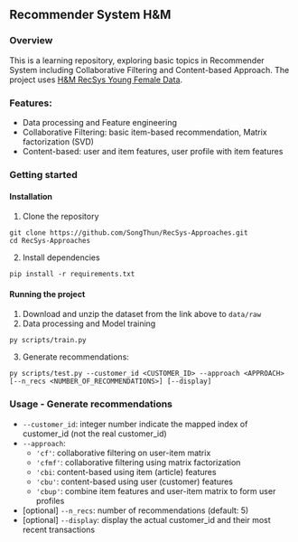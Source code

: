 ## Recommender System H&M
### Overview
This is a learning repository, exploring basic topics in Recommender System including Collaborative Filtering and Content-based Approach.
The project uses [H&M RecSys Young Female Data](https://www.kaggle.com/datasets/zhenglinkevinwang/hm-recsys-young-female-data).

### Features:
- Data processing and Feature engineering
- Collaborative Filtering: basic item-based recommendation, Matrix factorization (SVD)
- Content-based: user and item features, user profile with item features

### Getting started
#### Installation
1. Clone the repository
```
git clone https://github.com/SongThun/RecSys-Approaches.git
cd RecSys-Approaches
```
2. Install dependencies
```
pip install -r requirements.txt
```
#### Running the project
1. Download and unzip the dataset from the link above to `data/raw`
2. Data processing and Model training
```
py scripts/train.py
```
3. Generate recommendations:
```
py scripts/test.py --customer_id <CUSTOMER_ID> --approach <APPROACH> [--n_recs <NUMBER_OF_RECOMMENDATIONS>] [--display]
```

### Usage - Generate recommendations
- `--customer_id`: integer number indicate the mapped index of customer_id (not the real customer_id)
- `--approach`:
  + `'cf'`: collaborative filtering on user-item matrix
  + `'cfmf'`: collaborative filtering using matrix factorization
  + `'cbi`: content-based using item (article) features
  + `'cbu'`: content-based using user (customer) features
  + `'cbup'`: combine item features and user-item matrix to form user profiles
- [optional] `--n_recs`: number of recommendations (default: 5)
- [optional] `--display`: display the actual customer_id and their most recent transactions
